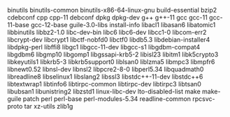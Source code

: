 binutils
binutils-common
binutils-x86-64-linux-gnu
build-essential
bzip2
cdebconf
cpp
cpp-11
debconf
dpkg
dpkg-dev
g++
g++-11
gcc
gcc-11
gcc-11-base
gcc-12-base
guile-3.0-libs
install-info
libacl1
libasan6
libatomic1
libbinutils
libbz2-1.0
libc-dev-bin
libc6
libc6-dev
libcc1-0
libcom-err2
libcrypt-dev
libcrypt1
libctf-nobfd0
libctf0
libdb5.3
libdebian-installer4
libdpkg-perl
libffi8
libgc1
libgcc-11-dev
libgcc-s1
libgdbm-compat4
libgdbm6
libgmp10
libgomp1
libgssapi-krb5-2
libisl23
libitm1
libk5crypto3
libkeyutils1
libkrb5-3
libkrb5support0
liblsan0
liblzma5
libmpc3
libmpfr6
libnewt0.52
libnsl-dev
libnsl2
libpcre2-8-0
libperl5.34
libquadmath0
libreadline8
libselinux1
libslang2
libssl3
libstdc++-11-dev
libstdc++6
libtextwrap1
libtinfo6
libtirpc-common
libtirpc-dev
libtirpc3
libtsan0
libubsan1
libunistring2
libzstd1
linux-libc-dev
lto-disabled-list
make
make-guile
patch
perl
perl-base
perl-modules-5.34
readline-common
rpcsvc-proto
tar
xz-utils
zlib1g
